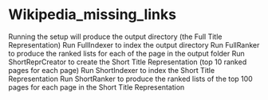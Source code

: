 # Wikipedia_missing_links

Running the setup will produce the output directory (the Full Title Representation)
Run FullIndexer to index the output directory
Run FullRanker to produce the ranked lists for each of the page in the output folder
Run ShortReprCreator to create the Short Title Representation (top 10 ranked pages for each page)
Run ShortIndexer to index the Short Title Representation
Run ShortRanker to produce the ranked lists of the top 100 pages for each page in the Short Title Representation